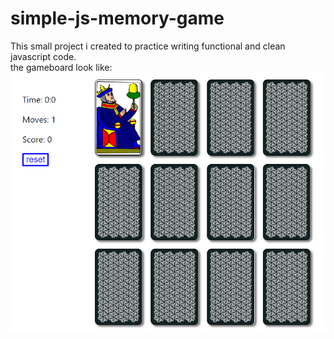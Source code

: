 # simple-js-memory-game

This small project i created to practice writing functional and clean javascript code.<br>
the gameboard look like:<br>
![Alt text](https://github.com/romanserk/simple-js-memory-game/blob/master/images/game-screen-shot.png?raw=true "swiper")


